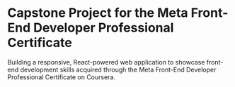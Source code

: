 # Capstone Project for the Meta Front-End Developer Professional Certificate
Building a responsive, React-powered web application to showcase front-end development skills acquired through the Meta Front-End Developer Professional Certificate on Coursera.
